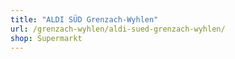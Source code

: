 ```yaml
---
title: "ALDI SÜD Grenzach-Wyhlen"
url: /grenzach-wyhlen/aldi-sued-grenzach-wyhlen/
shop: Supermarkt
---
```

